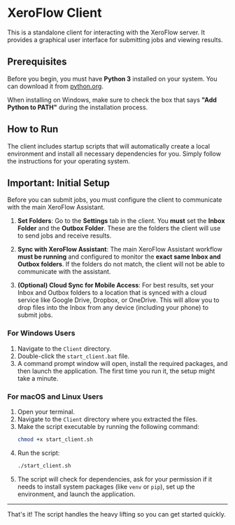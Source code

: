 # XeroFlow Client

This is a standalone client for interacting with the XeroFlow server. It provides a graphical user interface for submitting jobs and viewing results.

## Prerequisites

Before you begin, you must have **Python 3** installed on your system. You can download it from [python.org](https://www.python.org/downloads/).

When installing on Windows, make sure to check the box that says **"Add Python to PATH"** during the installation process.

## How to Run

The client includes startup scripts that will automatically create a local environment and install all necessary dependencies for you. Simply follow the instructions for your operating system.

## Important: Initial Setup

Before you can submit jobs, you must configure the client to communicate with the main XeroFlow Assistant.

1.  **Set Folders**: Go to the **Settings** tab in the client. You **must** set the **Inbox Folder** and the **Outbox Folder**. These are the folders the client will use to send jobs and receive results.

2.  **Sync with XeroFlow Assistant**: The main XeroFlow Assistant workflow **must be running** and configured to monitor the **exact same Inbox and Outbox folders**. If the folders do not match, the client will not be able to communicate with the assistant.

3.  **(Optional) Cloud Sync for Mobile Access**: For best results, set your Inbox and Outbox folders to a location that is synced with a cloud service like Google Drive, Dropbox, or OneDrive. This will allow you to drop files into the Inbox from any device (including your phone) to submit jobs.

### For Windows Users

1.  Navigate to the `Client` directory.
2.  Double-click the `start_client.bat` file.
3.  A command prompt window will open, install the required packages, and then launch the application. The first time you run it, the setup might take a minute.

### For macOS and Linux Users

1.  Open your terminal.
2.  Navigate to the `Client` directory where you extracted the files.
3.  Make the script executable by running the following command:
    ```bash
    chmod +x start_client.sh
    ```
4.  Run the script:
    ```bash
    ./start_client.sh
    ```
5.  The script will check for dependencies, ask for your permission if it needs to install system packages (like `venv` or `pip`), set up the environment, and launch the application.

---

That's it! The script handles the heavy lifting so you can get started quickly.
